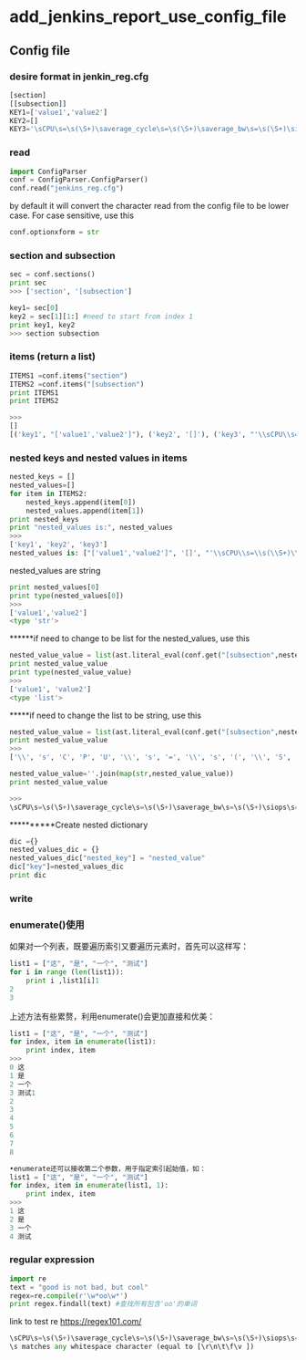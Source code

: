 
# add_jenkins_report_use_config_file
## Config file

### desire format in jenkin_reg.cfg
```python
[section]
[[subsection]]
KEY1=['value1','value2']
KEY2=[]
KEY3='\sCPU\s=\s(\S+)\saverage_cycle\s=\s(\S+)\saverage_bw\s=\s(\S+)\siops\s=\s(\S+)\s.*'
```
### read
```python
import ConfigParser
conf = ConfigParser.ConfigParser()
conf.read("jenkins_reg.cfg")
```
by default it will convert the character read from the config file to be lower case. For case sensitive, use this
```python
conf.optionxform = str
```
### section and subsection
```python
sec = conf.sections()
print sec
>>> ['section', '[subsection']

key1= sec[0]
key2 = sec[1][1:] #need to start from index 1
print key1, key2
>>> section subsection
```
### items (return a list)
```python
ITEMS1 =conf.items("section")
ITEMS2 =conf.items("[subsection")
print ITEMS1
print ITEMS2

>>>
[]
[('key1', "['value1','value2']"), ('key2', '[]'), ('key3', "'\\sCPU\\s=\\s(\\S+)\\saverage_cycle\\s=\\s(\\S+)\\saverage_bw\\s=\\s(\\S+)\\siops\\s=\\s(\\S+)\\s.*'")]

```
### nested keys and nested values in items
```python
nested_keys = []
nested_values=[]
for item in ITEMS2:
	nested_keys.append(item[0])
	nested_values.append(item[1])
print nested_keys
print "nested_values is:", nested_values
>>> 
['key1', 'key2', 'key3']
nested_values is: ["['value1','value2']", '[]', "'\\sCPU\\s=\\s(\\S+)\\saverage_cycle\\s=\\s(\\S+)\\saverage_bw\\s=\\s(\\S+)\\siops\\s=\\s(\\S+)\\s.*'"]
```
nested_values are string
```python
print nested_values[0]
print type(nested_values[0])
>>> 
['value1','value2']
<type 'str'>
```
******if need to change to be list for the nested_values, use this
```python
nested_value_value = list(ast.literal_eval(conf.get("[subsection",nested_keys[0])))
print nested_value_value
print type(nested_value_value)
>>> 
['value1', 'value2']
<type 'list'>
```

*****if need to change the list to be string, use this
```python
nested_value_value = list(ast.literal_eval(conf.get("[subsection",nested_keys[2])))
print nested_value_value
>>>
['\\', 's', 'C', 'P', 'U', '\\', 's', '=', '\\', 's', '(', '\\', 'S', '+', ')', '\\', 's', 'a', 'v', 'e', 'r', 'a', 'g', 'e', '_', 'c', 'y', 'c', 'l', 'e', '\\', 's', '=', '\\', 's', '(', '\\', 'S', '+', ')', '\\', 's', 'a', 'v', 'e', 'r', 'a', 'g', 'e', '_', 'b', 'w', '\\', 's', '=', '\\', 's', '(', '\\', 'S', '+', ')', '\\', 's', 'i', 'o', 'p', 's', '\\', 's', '=', '\\', 's', '(', '\\', 'S', '+', ')', '\\', 's', '.', '*']

nested_value_value=''.join(map(str,nested_value_value))
print nested_value_value

>>>
\sCPU\s=\s(\S+)\saverage_cycle\s=\s(\S+)\saverage_bw\s=\s(\S+)\siops\s=\s(\S+)\s.*

```
**********Create nested dictionary
```python
dic ={}
nested_values_dic = {}
nested_values_dic["nested_key"] = "nested_value"
dic["key"]=nested_values_dic
print dic
```
### write




### enumerate()使用
如果对一个列表，既要遍历索引又要遍历元素时，首先可以这样写：
```python
list1 = ["这", "是", "一个", "测试"]
for i in range (len(list1)):
    print i ,list1[i]1
2
3
```
上述方法有些累赘，利用enumerate()会更加直接和优美：
```python
list1 = ["这", "是", "一个", "测试"]
for index, item in enumerate(list1):
    print index, item
>>>
0 这
1 是
2 一个
3 测试1
2
3
4
5
6
7
8

```
```python
•enumerate还可以接收第二个参数，用于指定索引起始值，如：
list1 = ["这", "是", "一个", "测试"]
for index, item in enumerate(list1, 1):
    print index, item
>>>
1 这
2 是
3 一个
4 测试
```
### regular expression
```python
import re
text = "good is not bad, but cool"
regex=re.compile(r'\w*oo\w*')
print regex.findall(text) #查找所有包含'oo'的单词
```
link to test re
https://regex101.com/

```python
\sCPU\s=\s(\S+)\saverage_cycle\s=\s(\S+)\saverage_bw\s=\s(\S+)\siops\s=\s(\S+)\s.*
\s matches any whitespace character (equal to [\r\n\t\f\v ])

```







